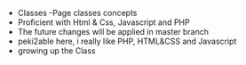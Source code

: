 - Classes
-Page classes concepts
- Proficient with Html & Css, Javascript and PHP
- The future changes will be applied in master branch
- peki2able here, i really like PHP, HTML&CSS and Javascript
- growing up the Class
